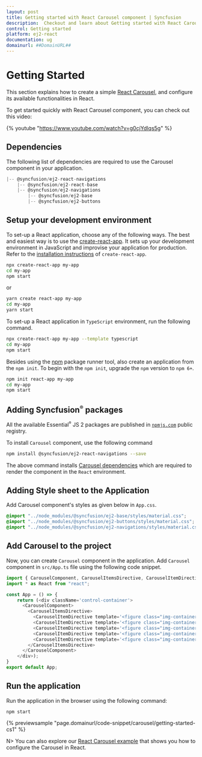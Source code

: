 ```yaml
---
layout: post
title: Getting started with React Carousel component | Syncfusion
description:  Checkout and learn about Getting started with React Carousel component of Syncfusion Essential JS 2 and more details.
control: Getting started 
platform: ej2-react
documentation: ug
domainurl: ##DomainURL##
---
```


# Getting Started

This section explains how to create a simple [React Carousel](https://www.syncfusion.com/react-components/react-carousel), and configure its available functionalities in React.

To get started quickly with React Carousel component, you can check out this video:

{% youtube "https://www.youtube.com/watch?v=g0cjYdIqs5g" %}

## Dependencies

The following list of dependencies are required to use the Carousel component in your application.

```javascript
|-- @syncfusion/ej2-react-navigations
    |-- @syncfusion/ej2-react-base
    |-- @syncfusion/ej2-navigations
        |-- @syncfusion/ej2-base
        |-- @syncfusion/ej2-buttons
```

## Setup your development environment

To set-up a React application, choose any of the following ways. The best and easiest way is to use the [create-react-app](https://github.com/facebook/create-react-app). It sets up your development environment in JavaScript and improvise your application for production. Refer to the [installation instructions](https://github.com/facebook/create-react-app#creating-an-app) of `create-react-app`.

```bash
npx create-react-app my-app
cd my-app
npm start
```

or

```bash
yarn create react-app my-app
cd my-app
yarn start
```

To set-up a React application in `TypeScript` environment, run the following command.

```bash
npx create-react-app my-app --template typescript
cd my-app
npm start
```

Besides using the [npm](https://medium.com/@maybekatz/introducing-npx-an-npm-package-runner-55f7d4bd282b) package runner tool, also create an application from the `npm init`. To begin with the `npm init`, upgrade the `npm` version to `npm 6+`.

```bash
npm init react-app my-app
cd my-app
npm start
```





## Adding Syncfusion<sup style="font-size:70%">&reg;</sup> packages

All the available Essential<sup style="font-size:70%">&reg;</sup> JS 2 packages are published in [`npmjs.com`](https://www.npmjs.com/~syncfusionorg) public registry.

To install `Carousel` component, use the following command

```bash
npm install @syncfusion/ej2-react-navigations --save
```

The above command installs [Carousel dependencies](./getting-started#dependencies)
which are required to render the component in the `React` environment.

## Adding Style sheet to the Application

Add Carousel component's styles as given below in `App.css`.

```css
@import "../node_modules/@syncfusion/ej2-base/styles/material.css";
@import "../node_modules/@syncfusion/ej2-buttons/styles/material.css";
@import "../node_modules/@syncfusion/ej2-navigations/styles/material.css";
```

## Add Carousel to the project

Now, you can create `Carousel` component in the application. Add `Carousel` component in `src/App.ts` file using the following code snippet.



```ts
import { CarouselComponent, CarouselItemsDirective, CarouselItemDirective } from "@syncfusion/ej2-react-navigations";
import * as React from "react";

const App = () => {
    return (<div className='control-container'>
      <CarouselComponent>
        <CarouselItemsDirective>
          <CarouselItemDirective template='<figure class="img-container"><img src="https://ej2.syncfusion.com/products/images/carousel/cardinal.png" alt="cardinal" style="height:100%;width:100%;" /><figcaption class="img-caption">Cardinal</figcaption></figure>'/>
          <CarouselItemDirective template='<figure class="img-container"><img src="https://ej2.syncfusion.com/products/images/carousel/hunei.png" alt="kingfisher" style="height:100%;width:100%;" /><figcaption class="img-caption">Kingfisher</figcaption></figure>'/>
          <CarouselItemDirective template='<figure class="img-container"><img src="https://ej2.syncfusion.com/products/images/carousel/costa-rica.png" alt="keel-billed-toucan" style="height:100%;width:100%;" /><figcaption class="img-caption">Keel-billed-toucan</figcaption></figure>'/>
          <CarouselItemDirective template='<figure class="img-container"><img src="https://ej2.syncfusion.com/products/images/carousel/kaohsiung.png" alt="yellow-warbler" style="height:100%;width:100%;" /><figcaption class="img-caption">Yellow-warbler</figcaption></figure>'/>
          <CarouselItemDirective template='<figure class="img-container"><img src="https://ej2.syncfusion.com/products/images/carousel/bee-eater.png" alt="bee-eater" style="height:100%;width:100%;" /><figcaption class="img-caption">Bee-eater</figcaption></figure>'/>
        </CarouselItemsDirective>
      </CarouselComponent>
    </div>);
}
export default App;
```

## Run the application

Run the application in the browser using the following command:

```
npm start
```

 {% previewsample "page.domainurl/code-snippet/carousel/getting-started-cs1" %}

N> You can also explore our [React Carousel example](https://ej2.syncfusion.com/react/demos/#/fabric/carousel/default) that shows you how to configure the Carousel in React.
